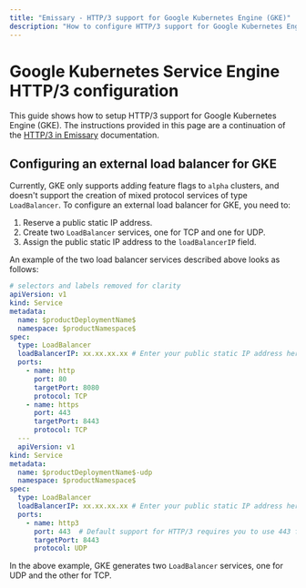 ```yaml
---
title: "Emissary - HTTP/3 support for Google Kubernetes Engine (GKE)"
description: "How to configure HTTP/3 support for Google Kubernetes Engine (GKE). This guide shows how to setup the LoadBalancer service for GKE to support both TCP and UDP communications."
---
```


# Google Kubernetes Service Engine HTTP/3 configuration

This guide shows how to setup HTTP/3 support for Google Kubernetes Engine (GKE). The instructions provided in this page are a continuation of the [HTTP/3 in Emissary](../../topics/running/http3) documentation.

## Configuring an external load balancer for GKE

Currently, GKE only supports adding feature flags to `alpha` clusters, and doesn't support the creation of mixed protocol services of type `LoadBalancer`. To configure an external load balancer for GKE, you need to:

1. Reserve a public static IP address.
2. Create two `LoadBalancer` services, one for TCP and one for UDP.
3. Assign the public static IP address to the `loadBalancerIP` field.

An example of the two load balancer services described above looks as follows:

```yaml
# selectors and labels removed for clarity
apiVersion: v1
kind: Service
metadata:
  name: $productDeploymentName$
  namespace: $productNamespace$
spec:
  type: LoadBalancer
  loadBalancerIP: xx.xx.xx.xx # Enter your public static IP address here.
  ports:
    - name: http
      port: 80
      targetPort: 8080
      protocol: TCP
    - name: https
      port: 443
      targetPort: 8443
      protocol: TCP
  ---
  apiVersion: v1
kind: Service
metadata:
  name: $productDeploymentName$-udp
  namespace: $productNamespace$
spec:
  type: LoadBalancer
  loadBalancerIP: xx.xx.xx.xx # Enter your public static IP address here.
  ports:
    - name: http3
      port: 443  # Default support for HTTP/3 requires you to use 443 for the external client-facing port.
      targetPort: 8443
      protocol: UDP

```

In the above example, GKE generates two `LoadBalancer` services, one for UDP and the other for TCP.
